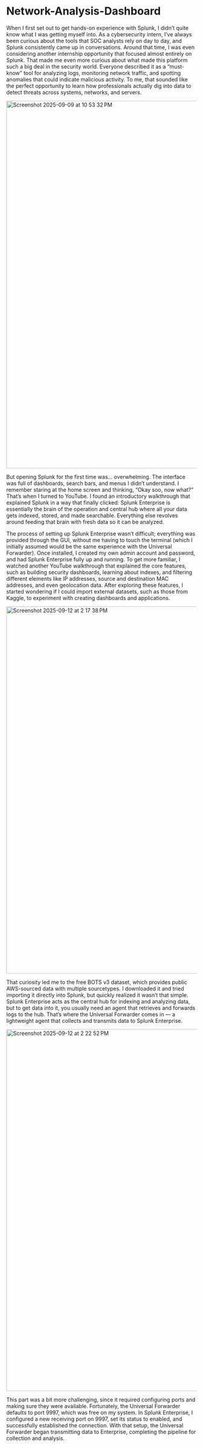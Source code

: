 # Network-Analysis-Dashboard
When I first set out to get hands-on experience with Splunk, I didn’t quite know what I was getting myself into. As a cybersecurity intern, I’ve always been curious about the tools that SOC analysts rely on day to day, and Splunk consistently came up in conversations. Around that time, I was even considering another internship opportunity that focused almost entirely on Splunk. That made me even more curious about what made this platform such a big deal in the security world. Everyone described it as a “must-know” tool for analyzing logs, monitoring network traffic, and spotting anomalies that could indicate malicious activity. To me, that sounded like the perfect opportunity to learn how professionals actually dig into data to detect threats across systems, networks, and servers.



<img width="1918" height="971" alt="Screenshot 2025-09-09 at 10 53 32 PM" src="https://github.com/user-attachments/assets/55efaaf6-ab22-4f4c-bdf2-d057550e61a6" />





But opening Splunk for the first time was… overwhelming. The interface was full of dashboards, search bars, and menus I didn’t understand. I remember staring at the home screen and thinking, “Okay soo, now what?” That’s when I turned to YouTube. I found an introductory walkthrough that explained Splunk in a way that finally clicked: Splunk Enterprise is essentially the brain of the operation and central hub where all your data gets indexed, stored, and made searchable. Everything else revolves around feeding that brain with fresh data so it can be analyzed.

The process of setting up Splunk Enterprise wasn’t difficult; everything was provided through the GUI, without me having to touch the terminal (which I initially assumed would be the same experience with the Universal Forwarder). Once installed, I created my own admin account and password, and had Splunk Enterprise fully up and running. To get more familiar, I watched another YouTube walkthrough that explained the core features, such as building security dashboards, learning about indexes, and filtering different elements like IP addresses, source and destination MAC addresses, and even geolocation data. After exploring these features, I started wondering if I could import external datasets, such as those from Kaggle, to experiment with creating dashboards and applications.


<img width="1916" height="970" alt="Screenshot 2025-09-12 at 2 17 38 PM" src="https://github.com/user-attachments/assets/bc87501c-2899-4bda-8127-ffce4f1dd451" />



That curiosity led me to the free BOTS v3 dataset, which provides public AWS-sourced data with multiple sourcetypes. I downloaded it and tried importing it directly into Splunk, but quickly realized it wasn’t that simple. Splunk Enterprise acts as the central hub for indexing and analyzing data, but to get data into it, you usually need an agent that retrieves and forwards logs to the hub. That’s where the Universal Forwarder comes in — a lightweight agent that collects and transmits data to Splunk Enterprise.




<img width="971" height="956" alt="Screenshot 2025-09-12 at 2 22 52 PM" src="https://github.com/user-attachments/assets/a51e2f20-9a4a-46ba-82df-2c2f3c30464f" />



This part was a bit more challenging, since it required configuring ports and making sure they were available. Fortunately, the Universal Forwarder defaults to port 9997, which was free on my system. In Splunk Enterprise, I configured a new receiving port on 9997, set its status to enabled, and successfully established the connection. With that setup, the Universal Forwarder began transmitting data to Enterprise, completing the pipeline for collection and analysis.


 
